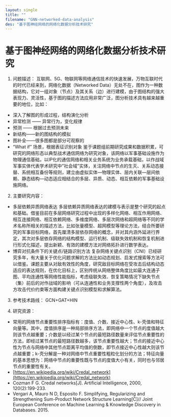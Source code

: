 ```yaml
---
layout: single
title: ""
filename: "GNN-networked-data-analysis"
des: "基于图神经网络的网络化数据分析技术研究"
---
```

# 基于图神经网络的网络化数据分析技术研究 #

1. 问题描述：
互联网、5G、物联网等网络通信技术的快速发展，万物互联时代的时代已经来到，网络化数据（Networked Data）无处不在，图作为一种数据结构，它对一组对象（节点）及其关系（边）进行建模，由于图结构的强大表现力、灵活性，基于图的描述方法应用非常广泛，图分析技术具有越来越重要的地位，比如：
- 深入了解图的形成过程，结构演化分析
- 异常检测 ——  异常行为，变化规律
- 预测 —— 根据过去预测未来
- 新结构——新的图结构的模拟
- 图补全——很多图都是部分可观察的
- “What if” 场景，根据表征识别对象
鉴于课题组前期研究成果和数据积累，可研究的网络形态以典型战术通信网络为研究对象，该网络以军事基础设施作为物理通信基础，以IP化的通信网络和相关业务系统为业务承载基础，以作战域军事实体代表学术研究中”社会域”实体，关注网络中节点的生灭、关系动态接替、系统相互备份等规则，建立由虚拟实体—物理实体、层内关联—层间依赖、静态结构—动态适应相结合的多层、异质、动态、相互依赖的军事基础设施网络。


2. 主要研究内容：
- 多层依赖异质网络表达
多层依赖异质网络表达的建模与表示是整个研究的起点和基础。借鉴目前在多层网络研究过程中出现的多样化网络、相互作用网络、相互连接网络、相互依赖网络、多维度网络、多层次网络和超网络等不同的学术名称所相关的描述方法，比如张量模型、超网模型等理论方法，结合所要研究的军事目标网络，首先厘清多层依存网络的概念，并对其内涵外延进行界定，其次对多层依存网络的结构模型、运行机制、级联失效机制和恢复机制进行形式化描述，提出新颖、有效的建模方法对网络拓扑进行数学表达。
- 博弈对抗条件下的关键点/链路识别方法
复杂网络关键点识别（CNI）已经研究多年，有大量关于优化问题求解的方法比如动态规划、启发式搜索等方法可以借鉴。课题主要从对敌有效性的角度，研究敌目标网络在受攻击后结构动态适应的表达规则，在优化目标上，区别传统从网络整体角度比如最大连通子图、平均连通性等网络性能指标，考虑级联失效、恢复策略情况下缺失节点（集）前后的对作战域的影响（可从连通性和业务支撑性两个角度），及攻击方攻击代价约束等方面构建关键点识别模型和求解算法。


3. 参考技术路线：
GCN+GAT+HIN

4. 研究资源：
- 常用的网络节点重要性排序指标有：度值、介数、接近中心性、k-壳值和特征向量等。其中，度值排序是一种局部排序方法，即网络中一个节点的度值越大则该节点越重要；介数是以经过某个节点的最短路径数量来评估节点重要性的方法，即经过某节点的最短路径数越多，该节点重要性越大；节点的接近中心性为节点与网络中其他节点距离平均值的倒数，即节点接近中心性越大则该节点越重要；k-壳分解是一种对网络中节点重要性粗粒化划分的方法；特征向量的基本思想为：网络中节点的重要性既与节点的度值大小有关，同时也与邻居节点的重要性有关。
- [https://en.wikipedia.org/wiki/Credal_network](https://en.wikipedia.org/wiki/Credal_network)
- Cozman F G. Credal networks[J]. Artificial Intelligence, 2000, 120(2):199-233.
- Vergari A, Mauro N D, Esposito F. Simplifying, Regularizing and Strengthening Sum-Product Network Structure Learning[C]// Joint European Conference on Machine Learning & Knowledge Discovery in Databases. 2015.


